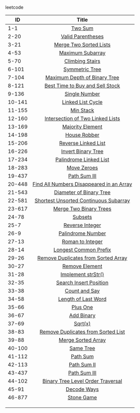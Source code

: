 leetcode

| ID     |                            Title                             |
| ------ | :----------------------------------------------------------: |
| 1-1    |       [Two Sum](https://leetcode.com/problems/two-sum)       |
| 2-20   | [Valid Parentheses](https://leetcode.com/problems/valid-parentheses) |
| 3-21   | [Merge Two Sorted Lists](https://leetcode.com/problems/merge-two-sorted-lists) |
| 4-53   | [Maximum Subarray](https://leetcode.com/problems/maximum-subarray) |
| 5-70   | [Climbing Stairs](https://leetcode.com/problems/climbing-stairs) |
| 6-101  | [Symmetric Tree](https://leetcode.com/problems/symmetric-tree) |
| 7-104  | [Maximum Depth of Binary Tree](https://leetcode.com/problems/maximum-depth-of-binary-tree) |
| 8-121  | [Best Time to Buy and Sell Stock](https://leetcode.com/problems/best-time-to-buy-and-sell-stock) |
| 9-136  | [Single Number](https://leetcode.com/problems/single-number) |
| 10-141 | [Linked List Cycle](https://leetcode.com/problems/linked-list-cycle) |
| 11-155 |     [Min Stack](https://leetcode.com/problems/min-stack)     |
| 12-160 | [Intersection of Two Linked Lists](https://leetcode.com/problems/intersection-of-two-linked-lists) |
| 13-169 | [Majority Element](https://leetcode.com/problems/majority-element) |
| 14-198 |  [House Robber](https://leetcode.com/problems/house-robber)  |
| 15-206 | [Reverse Linked List](https://leetcode.com/problems/reverse-linked-list) |
| 16-226 | [Invert Binary Tree](https://leetcode.com/problems/invert-binary-tree) |
| 17-234 | [Palindrome Linked List](https://leetcode.com/problems/palindrome-linked-list) |
| 18-283 |   [Move Zeroes](https://leetcode.com/problems/move-zeroes)   |
| 19-437 |  [Path Sum III](https://leetcode.com/problems/path-sum-iii)  |
| 20-448 | [Find All Numbers Disappeared in an Array](https://leetcode.com/problems/find-all-numbers-disappeared-in-an-array) |
| 21-543 | [Diameter of Binary Tree](https://leetcode.com/problems/diameter-of-binary-tree) |
| 22-581 | [Shortest Unsorted Continuous Subarray](https://leetcode.com/problems/shortest-unsorted-continuous-subarray) |
| 23-617 | [Merge Two Binary Trees](https://leetcode.com/problems/merge-two-binary-trees) |
| 24-78  |       [Subsets](https://leetcode.com/problems/subsets)       |
| 25-7   | [Reverse Integer](https://leetcode.com/problems/reverse-integer) |
| 26-9   | [Palindrome Number](https://leetcode.com/problems/palindrome-number) |
| 27-13  | [Roman to Integer](https://leetcode.com/problems/roman-to-integer) |
| 28-14  | [Longest Common Prefix](https://leetcode.com/problems/longest-common-prefix) |
| 29-26  | [Remove Duplicates from Sorted Array](https://leetcode.com/problems/remove-duplicates-from-sorted-array) |
| 30-27  | [Remove Element](https://leetcode.com/problems/remove-element) |
| 31-28  | [Implement strStr()](https://leetcode.com/problems/implement-strstr) |
| 32-35  | [Search Insert Position](https://leetcode.com/problems/search-insert-position) |
| 33-38  | [Count and Say](https://leetcode.com/problems/count-and-say) |
| 34-58  | [Length of Last Word](https://leetcode.com/problems/length-of-last-word) |
| 35-66  |      [Plus One](https://leetcode.com/problems/plus-one)      |
| 36-67  |    [Add Binary](https://leetcode.com/problems/add-binary)    |
| 37-69  |        [Sqrt(x)](https://leetcode.com/problems/sqrtx)        |
| 38-83  | [Remove Duplicates from Sorted List](https://leetcode.com/problems/remove-duplicates-from-sorted-list) |
| 39-88  | [Merge Sorted Array](https://leetcode.com/problems/merge-sorted-array) |
| 40-100 |     [Same Tree](https://leetcode.com/problems/same-tree)     |
| 41-112 |      [Path Sum](https://leetcode.com/problems/path-sum)      |
| 42-113 |   [Path Sum II](https://leetcode.com/problems/path-sum-ii)   |
| 43-437 |  [Path Sum III](https://leetcode.com/problems/path-sum-iii)  |
| 44-102 | [Binary Tree Level Order Traversal](https://leetcode.com/problems/binary-tree-level-order-traversal) |
| 45-91  |   [Decode Ways](https://leetcode.com/problems/decode-ways)   |
| 46-877 |   [ Stone Game](https://leetcode.com/problems/stone-game)    |
|        |                                                              |
|        |                                                              |
|        |                                                              |



